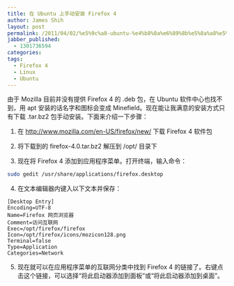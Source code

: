 ```yaml
---
title: 在 Ubuntu 上手动安装 Firefox 4
author: James Shih
layout: post
permalink: /2011/04/02/%e5%9c%a8-ubuntu-%e4%b8%8a%e6%89%8b%e5%8a%a8%e5%ae%89%e8%a3%85-firefox-4/
jabber_published:
  - 1301736594
categories:
tags:
  - Firefox 4
  - Linux
  - Ubuntu
---
```

由于 Mozilla 目前并没有提供 Firefox 4 的 .deb 包，在 Ubuntu 软件中心也找不到，用 apt 安装的话名字和图标会变成 Minefield。现在能让我满意的安装方式只有下载 .tar.bz2 包手动安装。下面来介绍一下步骤：

1. 在 <http://www.mozilla.com/en-US/firefox/new/> 下载 Firefox 4 软件包

2. 将下载到的 firefox-4.0.tar.bz2 解压到 /opt/ 目录下

3. 现在将 Firefox 4 添加到应用程序菜单。打开终端，输入命令：

```bash
sudo gedit /usr/share/applications/firefox.desktop
```

4. 在文本编辑器内键入以下文本并保存：

```
[Desktop Entry]
Encoding=UTF-8
Name=Firefox 网页浏览器
Comment=访问互联网
Exec=/opt/firefox/firefox
Icon=/opt/firefox/icons/mozicon128.png
Terminal=false
Type=Application
Categories=Network
```

5. 现在就可以在应用程序菜单的互联网分类中找到 Firefox 4 的链接了。右键点击这个链接，可以选择“将此启动器添加到面板”或“将此启动器添加到桌面”。
